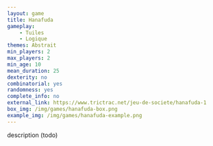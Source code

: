 ```yaml
---
layout: game
title: Hanafuda
gameplay:
    - Tuiles
    - Logique
themes: Abstrait
min_players: 2
max_players: 2
min_age: 10
mean_duration: 25
dexterity: no
combinatorial: yes
randomness: yes
complete_info: no
external_link: https://www.trictrac.net/jeu-de-societe/hanafuda-1
box_img: /img/games/hanafuda-box.png
example_img: /img/games/hanafuda-example.png
---
```


description (todo)